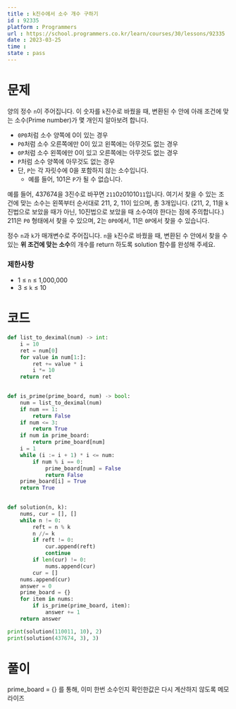 ```yaml
---
title : k진수에서 소수 개수 구하기
id : 92335
platform : Programmers
url : https://school.programmers.co.kr/learn/courses/30/lessons/92335
date : 2023-03-25
time : 
state : pass
---
```

# 문제
양의 정수 `n`이 주어집니다. 이 숫자를 `k`진수로 바꿨을 때, 변환된 수 안에 아래 조건에 맞는 소수(Prime number)가 몇 개인지 알아보려 합니다.

-   `0P0`처럼 소수 양쪽에 0이 있는 경우
-   `P0`처럼 소수 오른쪽에만 0이 있고 왼쪽에는 아무것도 없는 경우
-   `0P`처럼 소수 왼쪽에만 0이 있고 오른쪽에는 아무것도 없는 경우
-   `P`처럼 소수 양쪽에 아무것도 없는 경우
-   단, `P`는 각 자릿수에 0을 포함하지 않는 소수입니다.
    -   예를 들어, 101은 `P`가 될 수 없습니다.

예를 들어, 437674을 3진수로 바꾸면 `211`0`2`01010`11`입니다. 여기서 찾을 수 있는 조건에 맞는 소수는 왼쪽부터 순서대로 211, 2, 11이 있으며, 총 3개입니다. (211, 2, 11을 `k`진법으로 보았을 때가 아닌, 10진법으로 보았을 때 소수여야 한다는 점에 주의합니다.) 211은 `P0` 형태에서 찾을 수 있으며, 2는 `0P0`에서, 11은 `0P`에서 찾을 수 있습니다.

정수 `n`과 `k`가 매개변수로 주어집니다. `n`을 `k`진수로 바꿨을 때, 변환된 수 안에서 찾을 수 있는 **위 조건에 맞는 소수**의 개수를 return 하도록 solution 함수를 완성해 주세요.
### 제한사항
-   1 ≤ `n` ≤ 1,000,000
-   3 ≤ `k` ≤ 10


# 코드
```python
def list_to_deximal(num) -> int:
    i = 10
    ret = num[0]
    for value in num[1:]:
        ret += value * i
        i *= 10
    return ret

  
def is_prime(prime_board, num) -> bool:
    num = list_to_deximal(num)
    if num == 1:
        return False
    if num <= 3:
        return True
    if num in prime_board:
        return prime_board[num]
    i = 1
    while (i := i + 1) * i <= num:
        if num % i == 0:
            prime_board[num] = False
            return False
    prime_board[i] = True
    return True
  

def solution(n, k):
    nums, cur = [], []
    while n != 0:
        reft = n % k
        n //= k
        if reft != 0:
            cur.append(reft)
            continue
        if len(cur) != 0:
            nums.append(cur)
        cur = []
    nums.append(cur)
    answer = 0
    prime_board = {}
    for item in nums:
        if is_prime(prime_board, item):
            answer += 1
    return answer

print(solution(110011, 10), 2)
print(solution(437674, 3), 3)
```

# 풀이
prime_board = {} 를 통해, 이미 한번 소수인지 확인한값은 다시 계산하지 않도록 메모라이즈